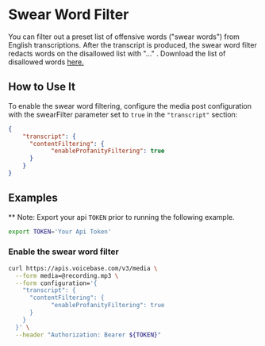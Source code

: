 # Swear Word Filter

You can filter out a preset list of offensive words ("swear words") from English transcriptions. After the transcript is produced, the swear word filter redacts words on the disallowed list with "..." . Download the list of disallowed words <a href="https://github.com/voicebase/voicebase-docs/blob/v3/SwearList.xlsx" download>here.</a>


## How to Use It

To enable the swear word filtering, configure the media post configuration with the swearFilter parameter set to `true` in the `"transcript"` section:

```json
{
    "transcript": {
      "contentFiltering": {
            "enableProfanityFiltering": true
      }
    }
}
```

## Examples

** Note: Export your api `TOKEN` prior to running the following example.

```bash
export TOKEN='Your Api Token'
```

### Enable the swear word filter

```bash
curl https://apis.voicebase.com/v3/media \
  --form media=@recording.mp3 \
  --form configuration='{ 
    "transcript": {
      "contentFiltering": {
            "enableProfanityFiltering": true
      }
    }
  }' \
  --header "Authorization: Bearer ${TOKEN}"
```
